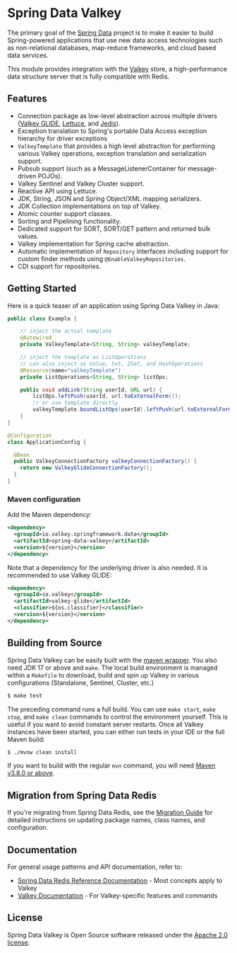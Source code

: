 # Spring Data Valkey

The primary goal of the [Spring Data](https://spring.io/projects/spring-data/) project is to make it easier to build Spring-powered applications that use new data access technologies such as non-relational databases, map-reduce frameworks, and cloud based data services.

This module provides integration with the [Valkey](https://valkey.io/) store, a high-performance data structure server that is fully compatible with Redis.

## Features

* Connection package as low-level abstraction across multiple drivers ([Valkey GLIDE](https://github.com/valkey-io/valkey-glide), [Lettuce](https://github.com/lettuce-io/lettuce-core), and [Jedis](https://github.com/redis/jedis)).
* Exception translation to Spring's portable Data Access exception hierarchy for driver exceptions
* `ValkeyTemplate` that provides a high level abstraction for performing various Valkey operations, exception translation and serialization support.
* Pubsub support (such as a MessageListenerContainer for message-driven POJOs).
* Valkey Sentinel and Valkey Cluster support.
* Reactive API using Lettuce.
* JDK, String, JSON and Spring Object/XML mapping serializers.
* JDK Collection implementations on top of Valkey.
* Atomic counter support classes.
* Sorting and Pipelining functionality.
* Dedicated support for SORT, SORT/GET pattern and returned bulk values.
* Valkey implementation for Spring cache abstraction.
* Automatic implementation of `Repository` interfaces including support for custom finder methods using `@EnableValkeyRepositories`.
* CDI support for repositories.

## Getting Started

Here is a quick teaser of an application using Spring Data Valkey in Java:

```java
public class Example {

    // inject the actual template
    @Autowired
    private ValkeyTemplate<String, String> valkeyTemplate;

    // inject the template as ListOperations
    // can also inject as Value, Set, ZSet, and HashOperations
    @Resource(name="valkeyTemplate")
    private ListOperations<String, String> listOps;

    public void addLink(String userId, URL url) {
        listOps.leftPush(userId, url.toExternalForm());
        // or use template directly
        valkeyTemplate.boundListOps(userId).leftPush(url.toExternalForm());
    }
}

@Configuration
class ApplicationConfig {

  @Bean
  public ValkeyConnectionFactory valkeyConnectionFactory() {
    return new ValkeyGlideConnectionFactory();
  }
}
```

### Maven configuration

Add the Maven dependency:

```xml
<dependency>
  <groupId>io.valkey.springframework.data</groupId>
  <artifactId>spring-data-valkey</artifactId>
  <version>${version}</version>
</dependency>
```

Note that a dependency for the underlying driver is also needed.  It is recommended to use Valkey GLIDE:

```xml
<dependency>
  <groupId>io.valkey</groupId>
  <artifactId>valkey-glide</artifactId>
  <classifier>${os.classifier}</classifier>
  <version>${version}</version>
</dependency>
```

## Building from Source

Spring Data Valkey can be easily built with the [maven wrapper](https://github.com/takari/maven-wrapper).
You also need JDK 17 or above and `make`.
The local build environment is managed within a `Makefile` to download, build and spin up Valkey in various configurations (Standalone, Sentinel, Cluster, etc.)

```bash
$ make test
```

The preceding command runs a full build.
You can use `make start`, `make stop`, and `make clean` commands to control the environment yourself.
This is useful if you want to avoid constant server restarts.
Once all Valkey instances have been started, you can either run tests in your IDE or the full Maven build:

```bash
$ ./mvnw clean install
```

If you want to build with the regular `mvn` command, you will need [Maven v3.8.0 or above](https://maven.apache.org/run-maven/index.html).

## Migration from Spring Data Redis

If you're migrating from Spring Data Redis, see the [Migration Guide](MIGRATION.md) for detailed instructions on updating package names, class names, and configuration.

## Documentation

For general usage patterns and API documentation, refer to:
* [Spring Data Redis Reference Documentation](https://docs.spring.io/spring-data/redis/reference/) - Most concepts apply to Valkey
* [Valkey Documentation](https://valkey.io/docs/) - For Valkey-specific features and commands

## License

Spring Data Valkey is Open Source software released under the [Apache 2.0 license](https://www.apache.org/licenses/LICENSE-2.0.html).
